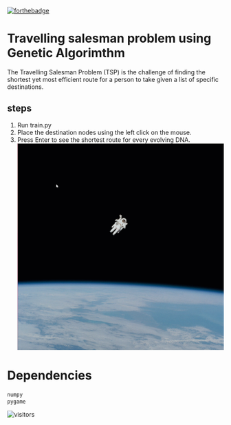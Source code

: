 [![forthebadge](https://forthebadge.com/images/badges/made-with-python.svg)](https://forthebadge.com)

# Travelling salesman problem using Genetic Algorimthm
The Travelling Salesman Problem (TSP) is the challenge of finding the shortest yet most efficient route for a person to take given a list of specific destinations.

## steps
1. Run train.py 
2. Place the destination nodes using the left click on the mouse. 
3. Press Enter to see the shortest route for every evolving DNA. 
![Alt Text](Media\GENETIC.gif) <br>

 

# Dependencies

```
numpy
pygame
```
![visitors](https://visitor-badge.glitch.me/badge?page_id=page.https://github.com/R4j4n/Travelling-salesman-problem-using-Genetic-Algorimthm)